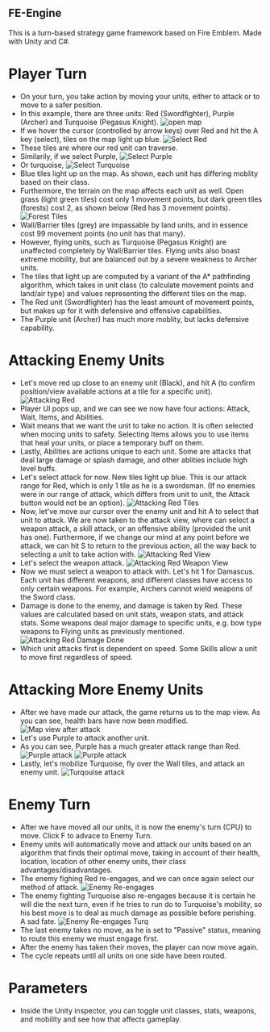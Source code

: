 ## FE-Engine
This is a turn-based strategy game framework based on Fire Emblem. Made with Unity and C#.
# Player Turn
- On your turn, you take action by moving your units, either to attack or to move to a safer position.
- In this example, there are three units: Red (Swordfighter), Purple (Archer) and Turquoise (Pegasus Knight).
![open map](Assets/Images/Readme/ss1.PNG)
- If we hover the cursor (controlled by arrow keys) over Red and hit the A key (select), tiles on the map light up blue.
![Select Red](Assets/Images/Readme/ss2.PNG)
- These tiles are where our red unit can traverse.
- Similarily, if we select Purple,
![Select Purple](Assets/Images/Readme/ss3.PNG)
- Or turquoise,
![Select Turquoise](Assets/Images/Readme/ss4.PNG)
- Blue tiles light up on the map. As shown, each unit has differing moblity based on their class.
- Furthermore, the terrain on the map affects each unit as well. Open grass (light green tiles) cost only 1 movement points, but dark green tiles (forests) cost 2, as shown below (Red has 3 movement points).
![Forest Tiles](Assets/Images/Readme/ss17.PNG)
- Wall/Barrier tiles (grey) are impassable by land units, and in essence cost 99 movement points (no unit has that many).
- However, flying units, such as Turquoise (Pegasus Knight) are unaffected completely by Wall/Barrier tiles. Flying units also boast extreme mobility, but are balanced out by a severe weakness to Archer units.
- The tiles that light up are computed by a variant of the A* pathfinding algorithm, which takes in unit class (to calculate movement points and land/air type) and values representing the different tiles on the map.
- The Red unit (Swordfighter) has the least amount of movement points, but makes up for it with defensive and offensive capabilities.
- The Purple unit (Archer) has much more moblity, but lacks defensive capability.
# Attacking Enemy Units
- Let's move red up close to an enemy unit (Black), and hit A (to confirm position/view available actions at a tile for a specific unit).
![Attacking Red](Assets/Images/Readme/ss5.PNG)
- Player UI pops up, and we can see we now have four actions: Attack, Wait, Items, and Abilities.
- Wait means that we want the unit to take no action. It is often selected when mocing units to safety. Selecting Items allows you to use items that heal your units, or place a temporary buff on them.
- Lastly, Abilities are actions unique to each unit. Some are attacks that deal large damage or splash damage, and other ablities include high level buffs.
- Let's select attack for now. New tiles light up blue. This is our attack range for Red, which is only 1 tile as he is a swordsman. (If no enemies were in our range of attack, which differs from unit to unit, the Attack button would not be an option).
![Attacking Red Tiles](Assets/Images/Readme/ss6.PNG)
- Now, let've move our cursor over the enemy unit and hit A to select that unit to attack. We are now taken to the attack view, where can select a weapon attack, a skill attack, or an offensive ability (provided the unit has one). Furthermore, if we change our mind at any point before we attack, we can hit S to return to the previous action, all the way back to selecting a unit to take action with.
![Attacking Red View](Assets/Images/Readme/ss8.PNG)
- Let's select the weapon attack.
![Attacking Red Weapon View](Assets/Images/Readme/ss9.PNG)
- Now we must select a weapon to attack with. Let's hit 1 for Damascus. Each unit has different weapons, and different classes have access to only certain weapons. For example, Archers cannot wield weapons of the Sword class.
- Damage is done to the enemy, and damage is taken by Red. These values are calculated based on unit stats, weapon stats, and attack stats. Some weapons deal major damage to specific units, e.g. bow type weapons to Flying units as previously mentioned.
![Attacking Red Damage Done](Assets/Images/Readme/ss10.PNG)
- Which unit attacks first is dependent on speed. Some Skills allow a unit to move first regardless of speed.
# Attacking More Enemy Units
- After we have made our attack, the game returns us to the map view. As you can see, health bars have now been modified.
![Map view after attack](Assets/Images/Readme/ss11.PNG)
- Let's use Purple to attack another unit.
- As you can see, Purple has a much greater attack range than Red.
![Purple attack](Assets/Images/Readme/ss16.PNG)
![Purple attack](Assets/Images/Readme/ss12.PNG)
- Lastly, let's mobilize Turquoise, fly over the Wall tiles, and attack an enemy unit.
![Turqouise attack](Assets/Images/Readme/ss13.PNG)
# Enemy Turn
- After we have moved all our units, it is now the enemy's turn (CPU) to move. Click F to advace to Enemy Turn.
- Enemy units will automatically move and attack our units based on an algorithm that finds their optimal move, taking in account of their health, location, location of other enemy units, their class advantages/disadvantages.
- The enemy fighing Red re-engages, and we can once again select our method of attack.
![Enemy Re-engages](Assets/Images/Readme/ss14.PNG)
- The enemy fighting Turquoise also re-engages because it is certain he will die the next turn, even if he tries to run do to Turquoise's mobility, so his best move is to deal as much damage as possible before perishing. A sad fate.
![Enemy Re-engages Turq](Assets/Images/Readme/ss15.PNG)
- The last enemy takes no move, as he is set to "Passive" status, meaning to route this enemy we must engage first.
- After the enemy has taken their moves, the player can now move again.
- The cycle repeats until all units on one side have been routed.
# Parameters
- Inside the Unity inspector, you can toggle unit classes, stats, weapons, and mobility and see how that affects gameplay.




